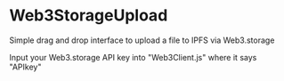 # Web3StorageUpload
Simple drag and drop interface to upload a file to IPFS via Web3.storage

Input your Web3.storage API key into "Web3Client.js" where it says "APIkey"

